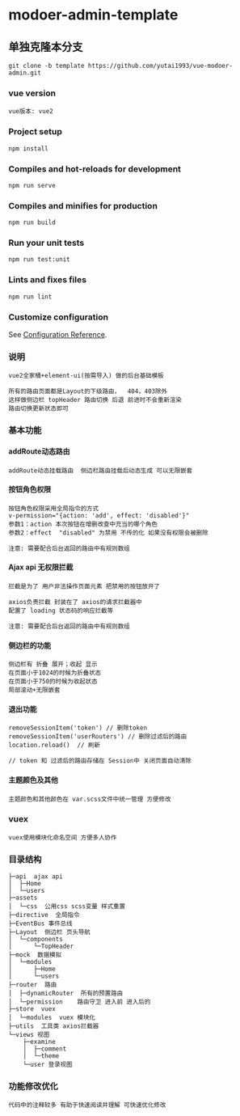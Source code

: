 # modoer-admin-template

## 单独克隆本分支
```
git clone -b template https://github.com/yutai1993/vue-modoer-admin.git
```

### vue version
```
vue版本: vue2
```

### Project setup
```
npm install
```

### Compiles and hot-reloads for development
```
npm run serve
```

### Compiles and minifies for production
```
npm run build
```

### Run your unit tests
```
npm run test:unit
```

### Lints and fixes files
```
npm run lint
```

### Customize configuration
See [Configuration Reference](https://cli.vuejs.org/config/).



### 说明

```
vue2全家桶+element-ui(按需导入) 做的后台基础模板

所有的路由页面都是Layout的下级路由，  404，403除外
这样做侧边栏 topHeader 路由切换 后退 前进时不会重新渲染 
路由切换更新状态即可
```



### 基本功能

#### addRoute动态路由

```
addRoute动态挂载路由  侧边栏路由挂载后动态生成 可以无限嵌套
```



#### 按钮角色权限

```
按钮角色权限采用全局指令的方式
v-permission="{action: 'add', effect: 'disabled'}"
参数1：action 本次按钮在增删改查中充当的哪个角色
参数2：effect  "disabled" 为禁用 不传的化 如果没有权限会被删除

注意: 需要配合后台返回的路由中有规则数组
```



#### Ajax api 无权限拦截 

```
拦截是为了 用户非法操作页面元素 把禁用的按钮放开了

axios负责拦截 封装在了 axios的请求拦截器中
配置了 loading 状态码的响应拦截等 

注意: 需要配合后台返回的路由中有规则数组
```



#### 侧边栏的功能

```
侧边栏有 折叠 展开；收起 显示 
在页面小于1024的时候为折叠状态
在页面小于750的时候为收起状态
局部滚动+无限嵌套
```



#### 退出功能

```
removeSessionItem('token') // 删除token
removeSessionItem('userRouters') // 删除过滤后的路由
location.reload()  // 刷新

// token 和 过滤后的路由存储在 Session中 关闭页面自动清除
```



#### 主题颜色及其他

```
主题颜色和其他颜色在 var.scss文件中统一管理 方便修改
```



### vuex

```
vuex使用模块化命名空间 方便多人协作
```



### 目录结构

```
├─api  ajax api
│  ├─Home
│  └─users
├─assets
│  └─css  公用css scss变量 样式重置
├─directive  全局指令
├─EventBus 事件总线
├─Layout  侧边栏 页头导航
│  └─components
│      └─TopHeader
├─mock  数据模拟
│  └─modules
│      ├─Home
│      └─users
├─router  路由
│  ├─dynamicRouter  所有的预置路由
│  └─permission    路由守卫 进入前 进入后的
├─store  vuex
│  └─modules  vuex 模块化
├─utils  工具类 axios拦截器
└─views 视图
    ├─examine
    │  ├─comment
    │  └─theme
    └─user 登录视图
```



### 功能修改优化

```
代码中的注释较多 有助于快速阅读并理解 可快速优化修改
```

